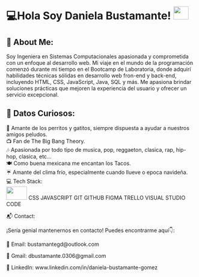 <h1>💻Hola Soy Daniela Bustamante!  <img src="https://images.emojiterra.com/twitter/v13.1/512px/1f1f2-1f1fd.png" width="40" height="35"></h1> 
<h2>💫 About Me:</h2>
<p>Soy Ingeniera en Sistemas Computacionales apasionada y comprometida con un enfoque al desarrollo web. Mi viaje en el mundo de la programación comenzó durante mi tiempo en el Bootcamp de Laboratoria, donde adquirí habilidades técnicas sólidas en desarrollo web fron-end y back-end, incluyendo HTML, CSS, JavaScript, Java, SQL y  más. Me apasiona brindar soluciones prácticas que mejoren la experiencia del usuario y ofrecer un servicio excepcional.</p>

<h2>🌟 Datos Curiosos:</h2>

🐾 Amante de los perritos y gatitos, siempre dispuesta a ayudar a nuestros amigos peludos.<br>
📺 Fan de The Big Bang Theory.<br>
🎶 Apasionada por todo tipo de musica, pop, reggaeton, clasica, rap, hip-hop, clasica, etc... <br>
🍽️ Como buena mexicana me encantan los Tacos.<br>
☔ Amante del clima frío, especialmente cuando llueve o epoca navideña.<br>
💻 Tech Stack:<br>
<img src="https://www.vectorlogo.zone/logos/w3_html5/w3_html5-ar21.png" width="55" height="35">
CSS
JAVASCRIPT
GIT 
GITHUB
FIGMA 
TRELLO
VISUAL STUDIO CODE

<p>📬 Contact:</p>
<p>¡Sería genial mantenernos en contacto! Puedes encontrarme aquí👇:</p>

<p>📧 Email: bustamantegd@outlook.com</p>
<p>📧 Gmail: dbustamante.0306@gmail.com</p>

<p>🔗 LinkedIn: www.linkedin.com/in/daniela-bustamante-gomez</p>



